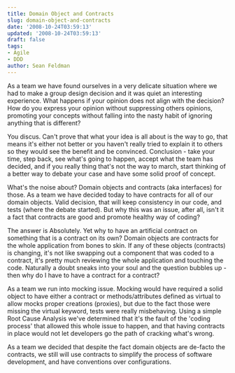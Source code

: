 ```yaml
---
title: Domain Object and Contracts
slug: domain-object-and-contracts
date: '2008-10-24T03:59:13'
updated: '2008-10-24T03:59:13'
draft: false
tags:
- Agile
- DDD
author: Sean Feldman
---
```



As a team we have found ourselves in a very delicate situation where we had to make a group design decision and it was quiet an interesting experience. What happens if your opinion does not align with the decision? How do you express your opinion without suppressing others opinions, promoting your concepts without falling into the nasty habit of ignoring anything that is different?

You discus. Can't prove that what your idea is all about is the way to go, that means it's either not better or you haven't really tried to explain it to others so they would see the benefit and be convinced. Conclusion - take your time, step back, see what's going to happen, accept what the team has decided, and if you really thing that's not the way to march, start thinking of a better way to debate your case and have some solid proof of concept.

What's the noise about? Domain objects and contracts (aka interfaces) for those. As a team we have decided today to have contracts for all of our domain objects. Valid decision, that will keep consistency in our code, and tests (where the debate started). But why this was an issue, after all, isn't it a fact that contracts are good and promote healthy way of coding?

The answer is Absolutely. Yet why to have an artificial contract on something that is a contract on its own? Domain objects are contracts for the whole application from bones to skin. If any of these objects (contracts) is changing, it's not like swapping out a component that was coded to a contract, it's pretty much reviewing the whole application and touching the code. Naturally a doubt sneaks into your soul and the question bubbles up - then why do I have to have a contract for a contract?

As a team we run into mocking issue. Mocking would have required a solid object to have either a contract or methods/attributes defined as virtual to allow mocks proper creations (proxies), but due to the fact those were missing the virtual keyword, tests were really misbehaving. Using a simple Root Cause Analysis we've determined that it's the fault of the 'coding process' that allowed this whole issue to happen, and that having contracts in place would not let developers go the path of cracking what's wrong.

As a team we decided that despite the fact domain objects are de-facto the contracts, we still will use contracts to simplify the process of software development, and have conventions over configurations.


